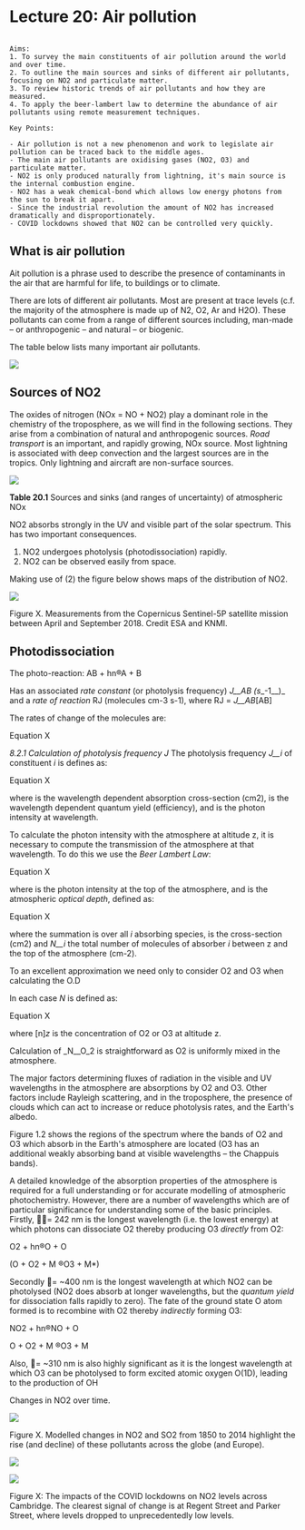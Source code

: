 # Lecture 20: Air pollution

```{rubric} Sources, sinks and trends
```

```{highlights}
Aims:
1. To survey the main constituents of air pollution around the world and over time.
2. To outline the main sources and sinks of different air pollutants, focusing on NO2 and particulate matter.
3. To review historic trends of air pollutants and how they are measured.
4. To apply the beer-lambert law to determine the abundance of air pollutants using remote measurement techniques.

Key Points:

- Air pollution is not a new phenomenon and work to legislate air pollution can be traced back to the middle ages.
- The main air pollutants are oxidising gases (NO2, O3) and particulate matter.
- NO2 is only produced naturally from lightning, it's main source is the internal combustion engine.
- NO2 has a weak chemical-bond which allows low energy photons from the sun to break it apart.
- Since the industrial revolution the amount of NO2 has increased dramatically and disproportionately.
- COVID lockdowns showed that NO2 can be controlled very quickly.
```

## What is air pollution

Ait pollution is a phrase used to describe the presence of contaminants in the air that are harmful for life, to buildings or to climate.

There are lots of different air pollutants. Most are present at trace levels (c.f. the majority of the atmosphere is made up of N2, O2, Ar and H2O). These pollutants can come from a range of different sources including, man-made – or anthropogenic – and natural – or biogenic.

The table below lists many important air pollutants.

![](figures/figure1.png)

## Sources of NO2

The oxides of nitrogen (NOx = NO + NO2) play a dominant role in the chemistry of the troposphere, as we will find in the following sections. They arise from a combination of natural and anthropogenic sources. _Road transport_ is an important, and rapidly growing, NOx source. Most lightning is associated with deep convection and the largest sources are in the tropics. Only lightning and aircraft are non-surface sources.

![](figures/figure2.png)

**Table 20.1** Sources and sinks (and ranges of uncertainty) of atmospheric NOx

NO2 absorbs strongly in the UV and visible part of the solar spectrum. This has two important consequences.

1. NO2 undergoes photolysis (photodissociation) rapidly.
2. NO2 can be observed easily from space.

Making use of (2) the figure below shows maps of the distribution of NO2.

![](figures/figure3.jpg)

Figure X. Measurements from the Copernicus Sentinel-5P satellite mission between April and September 2018. Credit ESA and KNMI.

## Photodissociation

The photo-reaction:
AB + hn®A + B

Has an associated _rate constant_ (or photolysis frequency) _J__AB_ _(s__-1__)_ and a _rate of reaction_ RJ (molecules cm-3 s-1), where RJ = _J__AB_[AB]

The rates of change of the molecules are:

Equation X

_8.2.1 Calculation of photolysis frequency J_
The photolysis frequency _J__i_ of constituent _i_ is defines as:

Equation X

where is the wavelength dependent absorption cross-section (cm2), is the wavelength dependent quantum yield (efficiency), and is the photon intensity at wavelength.

To calculate the photon intensity with the atmosphere at altitude z, it is necessary to compute the transmission of the atmosphere at that wavelength. To do this we use the _Beer Lambert Law_:

Equation X

where is the photon intensity at the top of the atmosphere, and is the atmospheric _optical depth_, defined as:

Equation X

where the summation is over all _i_ absorbing species, is the cross-section (cm2) and _N__i_ the total number of molecules of absorber _i_ between z and the top of the atmosphere (cm-2).

To an excellent approximation we need only to consider O2 and O3 when calculating the O.D

In each case _N_ is defined as:

Equation X

where [n]_z_ is the concentration of O2 or O3 at altitude z.

Calculation of _N__O_2 is straightforward as O2 is uniformly mixed in the atmosphere.

The major factors determining fluxes of radiation in the visible and UV wavelengths in the atmosphere are absorptions by O2 and O3. Other factors include Rayleigh scattering, and in the troposphere, the presence of clouds which can act to increase or reduce photolysis rates, and the Earth's albedo.

Figure 1.2 shows the regions of the spectrum where the bands of O2 and O3 which absorb in the Earth's atmosphere are located (O3 has an additional weakly absorbing band at visible wavelengths – the Chappuis bands).

A detailed knowledge of the absorption properties of the atmosphere is required for a full understanding or for accurate modelling of atmospheric photochemistry. However, there are a number of wavelengths which are of particular significance for understanding some of the basic principles. Firstly, = 242 nm is the longest wavelength (i.e. the lowest energy) at which photons can dissociate O2 thereby producing O3 _directly_ from O2:

O2 + hn®O + O

(O + O2 + M ®O3 + M\*)

Secondly = ~400 nm is the longest wavelength at which NO2 can be photolysed (NO2 does absorb at longer wavelengths, but the _quantum yield_ for dissociation falls rapidly to zero). The fate of the ground state O atom formed is to recombine with O2 thereby _indirectly_ forming O3:

NO2 + hn®NO + O

O + O2 + M ®O3 + M

Also, = ~310 nm is also highly significant as it is the longest wavelength at which O3 can be photolysed to form excited atomic oxygen O(1D), leading to the production of OH

Changes in NO2 over time.

![](figures/figure4.png)

Figure X. Modelled changes in NO2 and SO2 from 1850 to 2014 highlight the rise (and decline) of these pollutants across the globe (and Europe).

![](figures/figure5.png)

![](figures/figure6.png)

Figure X: The impacts of the COVID lockdowns on NO2 levels across Cambridge. The clearest signal of change is at Regent Street and Parker Street, where levels dropped to unprecedentedly low levels.

